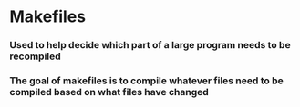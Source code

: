 # Makefiles
### Used to help decide which part of a large program needs to be recompiled
### The goal of makefiles is to compile whatever files need to be compiled based on what files have changed 
